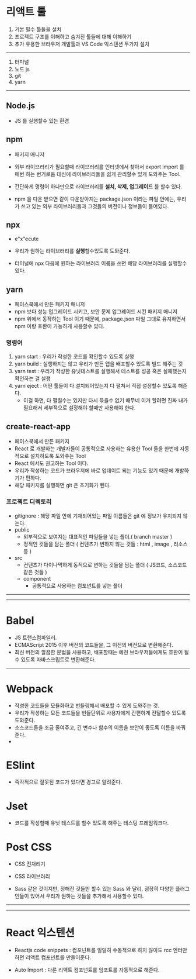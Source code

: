 # 리액트 툴

1. 기본 필수 툴들을 설치
2.  프로젝트 구조를 이해하고 숨겨진 툴들에 대해 이해하기
3. 추가 유용한 브라우저 개발툴과 VS Code 익스텐션 두가지 설치

---

1. 터미널
2. 노드 js
3. git
4. yarn

---

## Node.js

- JS 를 실행할수 있는 환경

## npm

- 패키지 매니저

- 외부 라이브러리가 필요할때 라이브러리를 인터넷에서 찾아서 export import 를 매번 하는 번거로움 대신에 라이브러리들을 쉽게 관리할수 있게 도와주는 Tool.
-  간단하게 명령어 하나만으로 라이브러리를 **설치, 삭제, 업그레이드** 를 할수 있다. 
- npm 을 다운 받으면 같이 다운받아지는 package.json 이라는 파일 안에는, 우리가 쓰고 있는 외부 라이브러리들과 그것들의 버전이나 정보들이 들어있다. 

## npx

- e"x"ecute 

- 우리가 원하는 라이브러리를 **실행**할수있도록 도와준다. 

- 터미널에 npx 다음에 원하는 라이브러리 이름을 쓰면 해당 라이브러리를 실행할수 있다. 

## yarn

- 페이스북에서 만든 패키지 매니저
- npm 보다 성능 업그레이드 시키고, 보안 문제 업그레이드 시킨 패키지 매니저
- npm 위에서 동작하는 Tool 이기 때문에, package.json 파일 그대로 유지하면서 npm 이랑 호환이 가능하게 사용할수 있다. 

### 명령어

1. yarn start : 우리가 작성한 코드를 확인할수 있도록 실행
2. yarn build : 실행하지는 않고 우리가 만든 앱을 배포할수 있도록 빌드 해주는 것
3. yarn test : 우리가 작성한 유닛테스트를  실행해서 테스트를 성공 혹은 실패했는지 확인하는 걸 실행
4. yarn eject : 어떤 툴들이 다 설치되어있는지 다 펼쳐서 직접 설정할수 있도록 해준다.
   - 이걸 하면, 다 펼칠수는 있지만 다시 묶을수 없기 때무네 이거 할려면 진짜 내가 필요해서 세부적으로 설정해야 할때만 사용해야 한다.

## create-react-app

- 페이스북에서 만든 패키지
- React 로 개발하는 개발자들이 공통적으로 사용하는 유용한 Tool 들을 한번에 자동적으로 설치하도록 도와주는 Tool
- React 에서도 권고하는 Tool 이다.
- 우리가 작성하는 코드가 브라우저에 바로 업데이트 되는 기능도 있기 때문에 개발하기가 편하다.
- 해당 패키지를 실행하면 git 은 초기화가 된다. 

### 프로젝트 디렉토리

- gitignore : 해당 파일 안에 기재되어있는 파일 이름들은 git 에 정보가 유지되지 않는다. 
- public 
  - 외부적으로 보여지는 대표적인 파일들을 넣는 폴더.( branch master )
  - 정적인 것들을 담는 폴더 ( 컨텐츠가 변하지 않는 것들 : html ,  image ,  리소스 등 )
- src 
  - 컨텐츠가 다이나믹하게 동적으로 변하는 것들을 담는 폴더  ( JS코드, 소스코드  같은 것들 )
  - component
    - 공통적으로 사용하는 컴포넌트를 넣는 폴더

---

---

# Babel

- JS 트랜스컴파일러.
- ECMAScript 2015 이후 버전의 코드들을, 그 이전의 버전으로 변환해준다.
- 최신 버전의 깔끔한 문법을 사용하고, 배포할때는 예전 브라우저들에게도 호환이 될수 있도록 자바스크립트로 변환해준다. 

---

# Webpack

- 작성한 코드들을 모듈화하고 번들링해서 배포할 수 있게 도와주는 것. 
- 우리가 작성하는 모든 코드들을 번들단위로 사용자에게 간편하게 전달할수 있도록 도와준다.
- 소스코드들을 조금 줄여주고, 긴 변수나 함수의 이름을 보안이 좋도록 이름을 바꿔준다. 
- 

# ESlint

- 즉각적으로 잘못된 코드가 있다면 경고로 알려준다. 

# Jset

- 코드를 작성할때 유닛 테스트를 할수 있도록 해주는 테스팅 프레임워크다. 

# Post CSS

- CSS 전처리기
- CSS 라이브러리

- Sass 같은 것이지만, 정해진 것들만 할수 있는 Sass 와 달리,  굉장히 다양한 플러그인들이 있어서 우리가 원하는 것들을 추가해서 사용할수 있다. 

---

---

# React 익스텐션

- Reactjs code snippets : 컴포넌트를 일일히 수동적으로 하지 않아도 rcc 엔터만 하면 리액트 컴포넌트를 만들어준다. 

- Auto Import : 다른 리액트 컴포넌트를 임포트를 자동적으로 해준다.